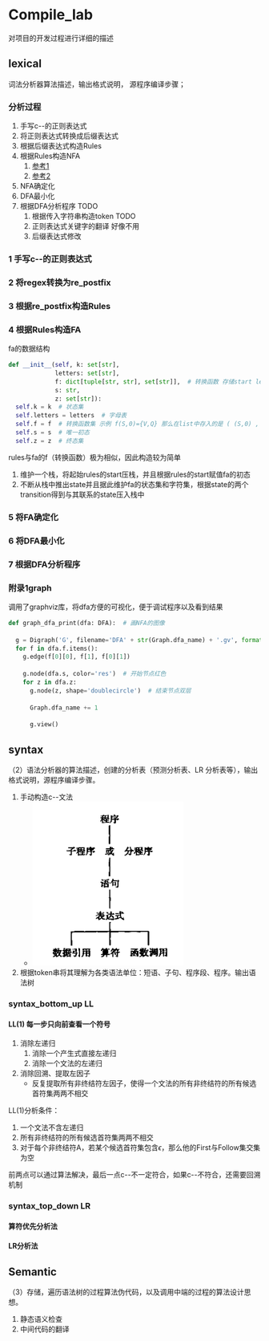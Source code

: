 # Compile_lab

对项目的开发过程进行详细的描述

## lexical

词法分析器算法描述，输出格式说明， 源程序编译步骤；

### 分析过程

1. 手写c--的正则表达式
2. 将正则表达式转换成后缀表达式
3. 根据后缀表达式构造Rules
4. 根据Rules构造NFA
    1. [参考1](https://blog.csdn.net/m0_52293362/article/details/126368664?ops_request_misc=%257B%2522request%255Fid%2522%253A%2522166575589816782417024237%2522%252C%2522scm%2522%253A%252220140713.130102334.pc%255Fall.%2522%257D&request_id=166575589816782417024237&biz_id=0&utm_medium=distribute.pc_search_result.none-task-blog-2~all~first_rank_ecpm_v1~rank_v31_ecpm-7-126368664-null-null.142^v56^control,201^v3^control&utm_term=%E6%AD%A3%E5%88%99%E8%A1%A8%E8%BE%BE%E5%BC%8F%E6%9E%84%E9%80%A0nfa&spm=1018.2226.3001.4187)
    2. [参考2](https://blog.csdn.net/tch3430493902/article/details/102489344?spm=1001.2101.3001.6650.7&utm_medium=distribute.pc_relevant.none-task-blog-2%7Edefault%7EBlogCommendFromBaidu%7ERate-7-102489344-blog-102981220.t0_edu_mix&depth_1-utm_source=distribute.pc_relevant.none-task-blog-2%7Edefault%7EBlogCommendFromBaidu%7ERate-7-102489344-blog-102981220.t0_edu_mix&utm_relevant_index=14)
5. NFA确定化
6. DFA最小化 
7. 根据DFA分析程序 TODO
    1. 根据传入字符串构造token TODO
    2. 正则表达式关键字的翻译 好像不用
    3. 后缀表达式修改

### 1 手写c--的正则表达式

### 2 将regex转换为re_postfix

### 3 根据re_postfix构造Rules

### 4 根据Rules构造FA

fa的数据结构

```python
def __init__(self, k: set[str],
             letters: set[str],
             f: dict[tuple[str, str], set[str]],  # 转换函数 存储start letter ends
             s: str,
             z: set[str]):
  self.k = k  # 状态集
  self.letters = letters  # 字母表
  self.f = f  # 转换函数集 示例 f(S,0)={V,Q} 那么在list中存入的是 ( (S,0) , [V,Q] )
  self.s = s  # 唯一初态
  self.z = z  # 终态集
```

rules与fa的f（转换函数）极为相似，因此构造较为简单

1. 维护一个栈，将起始rules的start压栈，并且根据rules的start赋值fa的初态
2. 不断从栈中推出state并且据此维护fa的状态集和字符集，根据state的两个transition得到与其联系的state压入栈中

### 5 将FA确定化

### 6 将DFA最小化

### 7 根据DFA分析程序

### 附录1graph

调用了graphviz库，将dfa方便的可视化，便于调试程序以及看到结果

```python
def graph_dfa_print(dfa: DFA):  # 画NFA的图像

  g = Digraph('G', filename='DFA' + str(Graph.dfa_name) + '.gv', format='png')
  for f in dfa.f.items():
    g.edge(f[0][0], f[1], f[0][1])

    g.node(dfa.s, color='res')  # 开始节点红色
    for z in dfa.z:
      g.node(z, shape='doublecircle')  # 结束节点双层

      Graph.dfa_name += 1

      g.view()
```

## syntax

（2）语法分析器的算法描述，创建的分析表（预测分析表、LR 分析表等），输出格式说明，源程序编译步骤。

1. 手动构造c--文法
    - ![image-20221020200324493](README.assets/image-20221020200324493.png)
2. 根据token串将其理解为各类语法单位：短语、子句、程序段、程序。输出语法树

### syntax_bottom_up LL

#### LL(1) 每一步只向前查看一个符号

1. 消除左递归
    1. 消除一个产生式直接左递归
    2. 消除一个文法的左递归
2. 消除回溯、提取左因子
    - 反复提取所有非终结符左因子，使得一个文法的所有非终结符的所有候选首符集两两不相交


LL(1)分析条件：

1. 一个文法不含左递归
2. 所有非终结符的所有候选首符集两两不相交
3. 对于每个非终结符A，若某个候选首符集包含$\epsilon$，那么他的First与Follow集交集为空

前两点可以通过算法解决，最后一点c--不一定符合，如果c--不符合，还需要回溯机制

### syntax_top_down LR

#### 算符优先分析法

#### LR分析法

## Semantic

（3）存储，遍历语法树的过程算法伪代码，以及调用中端的过程的算法设计思想。 

1. 静态语义检查
2. 中间代码的翻译
